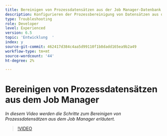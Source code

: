 ```yaml
---
title: Bereinigen von Prozessdatensätzen aus der Job Manager-Datenbank
description: Konfigurieren der Prozessbereinigung von Datensätzen aus der Job Manager-Datenbank
type: Troubleshooting
role: Developer
level: Experienced
version: 6.5
topic: 'Entwicklung  '
index: y
source-git-commit: 462417d384c4aa5d99110f1b8dadd165ea9b2a49
workflow-type: tm+mt
source-wordcount: '44'
ht-degree: 2%

---
```


# Bereinigen von Prozessdatensätzen aus dem Job Manager

*In diesem Video werden die Schritte zum Bereinigen von Prozessdatensätzen aus dem Job Manager erläutert.*

>[!VIDEO](https://video.tv.adobe.com/v/335577?quality=9&learn=on)
